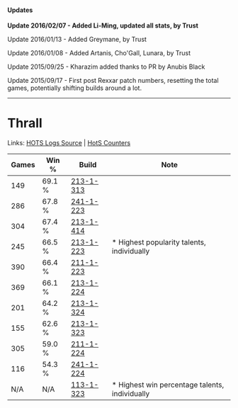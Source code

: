 #### Updates
**Update 2016/02/07 - Added Li-Ming, updated all stats, by Trust**

Update 2016/01/13 - Added Greymane, by Trust

Update 2016/01/08 - Added Artanis, Cho'Gall, Lunara, by Trust

Update 2015/09/25 - Kharazim added thanks to PR by Anubis Black

Update 2015/09/17 - First post Rexxar patch numbers, resetting the total games, potentially shifting builds around a lot.

***

# Thrall

Links: [HOTS Logs Source](https://www.hotslogs.com/Sitewide/HeroDetails?Hero=Thrall) | [HotS Counters](http://hotscounters.com/#/hero/Thrall)

Games  | Win %  | Build     | Note
-----  | -----  | -----     | ----
149    | 69.1 % | [213-1-313](http://www.heroesfire.com/hots/talent-calculator/thrall#kHln) | 
286    | 67.8 % | [241-1-223](http://www.heroesfire.com/hots/talent-calculator/thrall#lM5N) | 
304    | 67.4 % | [213-1-414](http://www.heroesfire.com/hots/talent-calculator/thrall#kHnM) | 
245    | 66.5 % | [213-1-223](http://www.heroesfire.com/hots/talent-calculator/thrall#kHkN) | * Highest popularity talents, individually
390    | 66.4 % | [211-1-223](http://www.heroesfire.com/hots/talent-calculator/thrall#kCrt) | 
369    | 66.1 % | [213-1-224](http://www.heroesfire.com/hots/talent-calculator/thrall#kHkO) | 
201    | 64.2 % | [213-1-324](http://www.heroesfire.com/hots/talent-calculator/thrall#kHly) | 
155    | 62.6 % | [213-1-323](http://www.heroesfire.com/hots/talent-calculator/thrall#kHlx) | 
305    | 59.0 % | [211-1-224](http://www.heroesfire.com/hots/talent-calculator/thrall#kCru) | 
116    | 54.3 % | [241-1-224](http://www.heroesfire.com/hots/talent-calculator/thrall#lM5O) | 
N/A    | N/A    | [113-1-323](http://www.heroesfire.com/hots/talent-calculator/thrall#gTcx) | * Highest win percentage talents, individually
